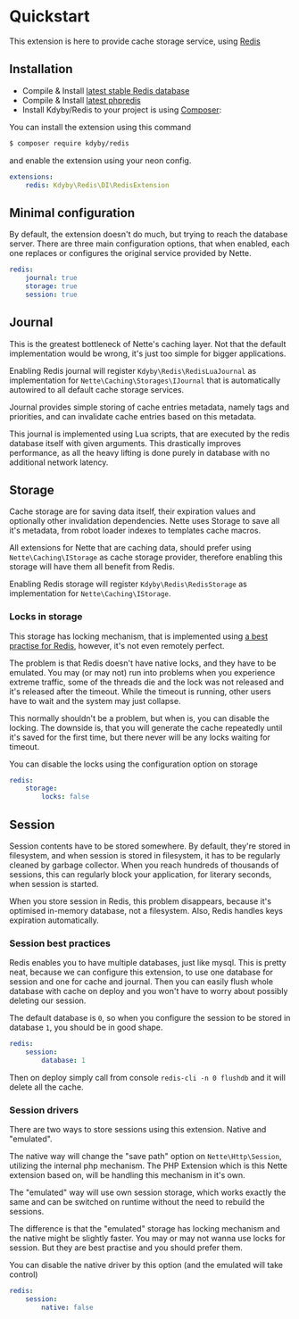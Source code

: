 # Quickstart

This extension is here to provide cache storage service, using [Redis](http://redis.io)


## Installation

* Compile & Install [latest stable Redis database](http://redis.io/download)
* Compile & Install [latest phpredis](https://github.com/nicolasff/phpredis/)
* Install Kdyby/Redis to your project is using  [Composer](http://getcomposer.org/):

You can install the extension using this command

```sh
$ composer require kdyby/redis
```

and enable the extension using your neon config.

```yml
extensions:
	redis: Kdyby\Redis\DI\RedisExtension
```


## Minimal configuration

By default, the extension doesn't do much, but trying to reach the database server.
There are three main configuration options, that when enabled, each one replaces or configures the original service provided by Nette.

```yml
redis:
	journal: true
	storage: true
	session: true
```


## Journal

This is the greatest bottleneck of Nette's caching layer. Not that the default implementation would be wrong, it's just too simple for bigger applications.

Enabling Redis journal will register `Kdyby\Redis\RedisLuaJournal` as implementation for `Nette\Caching\Storages\IJournal`
that is automatically autowired to all default cache storage services.

Journal provides simple storing of cache entries metadata, namely tags and priorities, and can invalidate cache entries based on this metadata.

This journal is implemented using Lua scripts, that are executed by the redis database itself with given arguments.
This drastically improves performance, as all the heavy lifting is done purely in database with no additional network latency.


## Storage

Cache storage are for saving data itself, their expiration values and optionally other invalidation dependencies.
Nette uses Storage to save all it's metadata, from robot loader indexes to templates cache macros.

All extensions for Nette that are caching data, should prefer using `Nette\Caching\IStorage` as cache storage provider,
therefore enabling this storage will have them all benefit from Redis.

Enabling Redis storage will register `Kdyby\Redis\RedisStorage` as implementation for `Nette\Caching\IStorage`.


### Locks in storage

This storage has locking mechanism, that is implemented using [a best practise for Redis](http://redis.io/commands/setnx), however, it's not even remotely perfect.

The problem is that Redis doesn't have native locks, and they have to be emulated.
You may (or may not) run into problems when you experience extreme traffic,
some of the threads die and the lock was not released and it's released after the timeout.
While the timeout is running, other users have to wait and the system may just collapse.

This normally shouldn't be a problem, but when is, you can disable the locking.
The downside is, that you will generate the cache repeatedly until it's saved for the first time,
but there never will be any locks waiting for timeout.

You can disable the locks using the configuration option on storage

```yml
redis:
	storage:
		locks: false
```


## Session

Session contents have to be stored somewhere. By default, they're stored in filesystem,
and when session is stored in filesystem, it has to be regularly cleaned by garbage collector.
When you reach hundreds of thousands of sessions, this can regularly block your application, for literary seconds, when session is started.

When you store session in Redis, this problem disappears, because it's optimised in-memory database, not a filesystem.  Also, Redis handles keys expiration automatically.


### Session best practices

Redis enables you to have multiple databases, just like mysql. This is pretty neat,
because  we can configure this extension, to use one database for session and one for cache and journal.
Then you can easily flush whole database with cache on deploy and you won't have to worry about possibly deleting our session.

The default database is `0`, so when you configure the session to be stored in database `1`, you should be in good shape.

```yml
redis:
	session:
		database: 1
```

Then on deploy simply call from console `redis-cli -n 0 flushdb` and it will delete all the cache.


### Session drivers

There are two ways to store sessions using this extension. Native and "emulated".

The native way will change the "save path" option on `Nette\Http\Session`, utilizing the internal php mechanism.
The PHP Extension which is this Nette extension based on, will be handling this mechanism in it's own.

The "emulated" way will use own session storage, which works exactly the same and can be switched on runtime without the need to rebuild the sessions.

The difference is that the "emulated" storage has locking mechanism and the native might be slightly faster.
You may or may not wanna use locks for session. But they are best practise and you should prefer them.

You can disable the native driver by this option (and the emulated will take control)

```yml
redis:
	session:
		native: false
```
